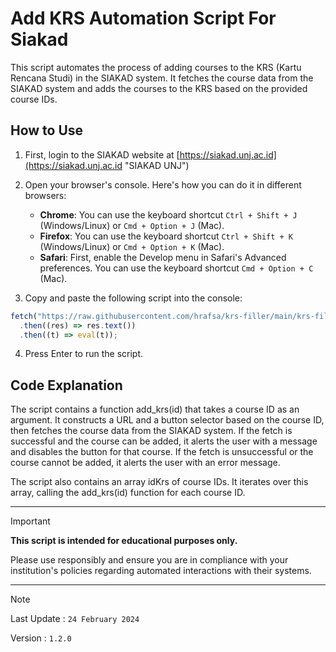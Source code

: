 # Add KRS Automation Script For Siakad

This script automates the process of adding courses to the KRS (Kartu Rencana Studi) in the SIAKAD system. It fetches the course data from the SIAKAD system and adds the courses to the KRS based on the provided course IDs.

## How to Use

1. First, login to the SIAKAD website at [https://siakad.unj.ac.id](https://siakad.unj.ac.id "SIAKAD UNJ")

2. Open your browser's console. Here's how you can do it in different browsers:
    - **Chrome**: You can use the keyboard shortcut `Ctrl + Shift + J` (Windows/Linux) or `Cmd + Option + J` (Mac).
    - **Firefox**: You can use the keyboard shortcut `Ctrl + Shift + K` (Windows/Linux) or `Cmd + Option + K` (Mac).
    - **Safari**: First, enable the Develop menu in Safari's Advanced preferences. You can use the keyboard shortcut `Cmd + Option + C` (Mac).

3. Copy and paste the following script into the console:

```javascript
fetch("https://raw.githubusercontent.com/hrafsa/krs-filler/main/krs-filler.js")
  .then((res) => res.text())
  .then((t) => eval(t));
```

4. Press Enter to run the script.



## Code Explanation
The script contains a function add_krs(id) that takes a course ID as an argument. It constructs a URL and a button selector based on the course ID, then fetches the course data from the SIAKAD system. If the fetch is successful and the course can be added, it alerts the user with a message and disables the button for that course. If the fetch is unsuccessful or the course cannot be added, it alerts the user with an error message.

The script also contains an array idKrs of course IDs. It iterates over this array, calling the add_krs(id) function for each course ID.

---
> [!IMPORTANT]
> **This script is intended for educational purposes only.**
> 
> Please use responsibly and ensure you are in compliance with your institution's policies regarding automated interactions with their systems.

---
> [!NOTE]
> Last Update : `24 February 2024 `
> 
> Version : `1.2.0`
